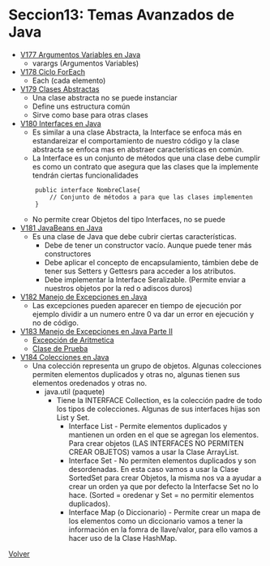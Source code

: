 # Seccion13: Temas Avanzados de Java
* [V177 Argumentos Variables en Java](V177_Argumentos_Variables_en_Java/src/ArgumentosVariables.java)
    - varargs (Argumentos Variables)
* [V178 Ciclo ForEach](V178_Ciclo_ForEach_en_Java/src/ForEach.java)
    - Each (cada elemento)
* [V179 Clases Abstractas](V179_Clases_Abstractas_en_Java/src/ClaseAbstracta.java)
    - Una clase abstracta no se puede instanciar
    - Define uns estructura común
    - Sirve como base para otras clases
* [V180 Interfaces en Java](V180_Interfaces_en_Java/src/Traductor.java)
    - Es similar a una clase Abstracta, la Interface se enfoca más en estandareizar el
        comportamiento de nuestro código y la clase abstracta se enfoca mas en abstraer
        características en común. 
    - La Interface es un conjunto de métodos que una clase debe cumplir  
        es como un contrato que asegura que las clases que la implemente
        tendrán ciertas funcionalidades
    ```
        public interface NombreClase{
            // Conjunto de métodos a para que las clases implementen
        }
    ```
    - No permite crear Objetos del tipo Interfaces, no se puede
* [V181 JavaBeans en Java](V181_JavaBeans_en_Java/src/JavaBeans.java)
    - Es una clase de Java que debe cubrir ciertas características.
        * Debe de tener un constructor vacío. Aunque puede tener más constructores
        * Debe aplicar el concepto de encapsulamiento, támbien debe de tener 
            sus Setters y Gettesrs para acceder a los atributos.
        * Debe implementar la Interface Seralizable. (Permite enviar a nuestros
            objetos por la red o adiscos duros)
* [V182 Manejo de Excepciones en Java](V182_Manjejo_de_Excepciones_en_Java/src/excepciones)
    - Las excepciones pueden aparecer en tiempo de ejecución
        por ejemplo dividir a un numero entre 0 va dar un error en ejecución y no de código.
* [V183 Manejo de Excepciones en Java Parte II](V183_Manjejo_de_Excepciones_en_Java_Parte_II/src/excepciones/)
    * [Excepción de Aritmetica](V183_Manjejo_de_Excepciones_en_Java_Parte_II/src/excepciones/Aritmetica.java)
    * [Clase de Prueba](V183_Manjejo_de_Excepciones_en_Java_Parte_II/src/excepciones/PruebaAritmetica.java)
* [V184 Colecciones en Java](V184_Colecciones_en_Java/Docs/Colecciones.jpg)
    - Una colección representa un grupo de objetos. Algunas colecciones permiten elementos duplicados
        y otras no, algunas tienen sus elementos oredenados y otras no. 
        * java.util (paquete)
            - Tiene la INTERFACE Collection, es la colección padre de todo los tipos de colecciones.
                Algunas de sus interfaces hijas son List y Set.
                - Interface List - Permite elementos duplicados y mantienen un orden en el que se agregan
                    los elementos.
                    Para crear objetos (LAS INTERFACES NO PERMITEN CREAR OBJETOS) vamos a usar
                    la Clase ArrayList.
                - Interface Set - No permiten elementos duplicados y son desordenadas. En esta caso
                    vamos a usar la Clase SortedSet para crear Objetos, la misma nos va a ayudar
                    a crear un orden ya que por defecto la Interfacse Set no lo hace. (Sorted = oredenar y Set = no
                    permitir elementos duplicados).
                - Interface Map (o Diccionario) - Permite crear un mapa de los elementos como un diccionario
                    vamos a tener la información en la fomra de llave/valor, para ello vamos a hacer 
                        uso de la Clase HashMap.
                        

[Volver](../)